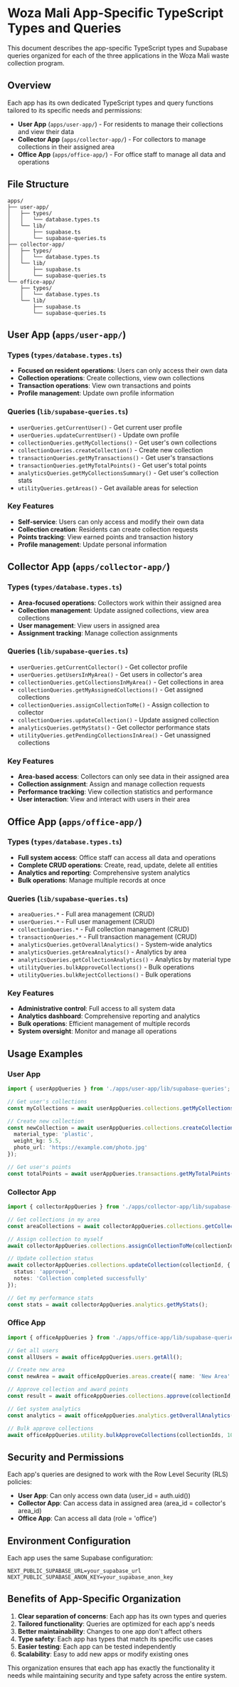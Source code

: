 # Woza Mali App-Specific TypeScript Types and Queries

This document describes the app-specific TypeScript types and Supabase queries organized for each of the three applications in the Woza Mali waste collection program.

## Overview

Each app has its own dedicated TypeScript types and query functions tailored to its specific needs and permissions:

- **User App** (`apps/user-app/`) - For residents to manage their collections and view their data
- **Collector App** (`apps/collector-app/`) - For collectors to manage collections in their assigned area
- **Office App** (`apps/office-app/`) - For office staff to manage all data and operations

## File Structure

```
apps/
├── user-app/
│   ├── types/
│   │   └── database.types.ts
│   └── lib/
│       ├── supabase.ts
│       └── supabase-queries.ts
├── collector-app/
│   ├── types/
│   │   └── database.types.ts
│   └── lib/
│       ├── supabase.ts
│       └── supabase-queries.ts
└── office-app/
    ├── types/
    │   └── database.types.ts
    └── lib/
        ├── supabase.ts
        └── supabase-queries.ts
```

## User App (`apps/user-app/`)

### Types (`types/database.types.ts`)
- **Focused on resident operations**: Users can only access their own data
- **Collection operations**: Create collections, view own collections
- **Transaction operations**: View own transactions and points
- **Profile management**: Update own profile information

### Queries (`lib/supabase-queries.ts`)
- `userQueries.getCurrentUser()` - Get current user profile
- `userQueries.updateCurrentUser()` - Update own profile
- `collectionQueries.getMyCollections()` - Get user's own collections
- `collectionQueries.createCollection()` - Create new collection
- `transactionQueries.getMyTransactions()` - Get user's transactions
- `transactionQueries.getMyTotalPoints()` - Get user's total points
- `analyticsQueries.getMyCollectionsSummary()` - Get user's collection stats
- `utilityQueries.getAreas()` - Get available areas for selection

### Key Features
- **Self-service**: Users can only access and modify their own data
- **Collection creation**: Residents can create collection requests
- **Points tracking**: View earned points and transaction history
- **Profile management**: Update personal information

## Collector App (`apps/collector-app/`)

### Types (`types/database.types.ts`)
- **Area-focused operations**: Collectors work within their assigned area
- **Collection management**: Update assigned collections, view area collections
- **User management**: View users in assigned area
- **Assignment tracking**: Manage collection assignments

### Queries (`lib/supabase-queries.ts`)
- `userQueries.getCurrentCollector()` - Get collector profile
- `userQueries.getUsersInMyArea()` - Get users in collector's area
- `collectionQueries.getCollectionsInMyArea()` - Get collections in area
- `collectionQueries.getMyAssignedCollections()` - Get assigned collections
- `collectionQueries.assignCollectionToMe()` - Assign collection to collector
- `collectionQueries.updateCollection()` - Update assigned collection
- `analyticsQueries.getMyStats()` - Get collector performance stats
- `utilityQueries.getPendingCollectionsInArea()` - Get unassigned collections

### Key Features
- **Area-based access**: Collectors can only see data in their assigned area
- **Collection assignment**: Assign and manage collection requests
- **Performance tracking**: View collection statistics and performance
- **User interaction**: View and interact with users in their area

## Office App (`apps/office-app/`)

### Types (`types/database.types.ts`)
- **Full system access**: Office staff can access all data and operations
- **Complete CRUD operations**: Create, read, update, delete all entities
- **Analytics and reporting**: Comprehensive system analytics
- **Bulk operations**: Manage multiple records at once

### Queries (`lib/supabase-queries.ts`)
- `areaQueries.*` - Full area management (CRUD)
- `userQueries.*` - Full user management (CRUD)
- `collectionQueries.*` - Full collection management (CRUD)
- `transactionQueries.*` - Full transaction management (CRUD)
- `analyticsQueries.getOverallAnalytics()` - System-wide analytics
- `analyticsQueries.getAreaAnalytics()` - Analytics by area
- `analyticsQueries.getCollectionAnalytics()` - Analytics by material type
- `utilityQueries.bulkApproveCollections()` - Bulk operations
- `utilityQueries.bulkRejectCollections()` - Bulk operations

### Key Features
- **Administrative control**: Full access to all system data
- **Analytics dashboard**: Comprehensive reporting and analytics
- **Bulk operations**: Efficient management of multiple records
- **System oversight**: Monitor and manage all operations

## Usage Examples

### User App
```typescript
import { userAppQueries } from './apps/user-app/lib/supabase-queries';

// Get user's collections
const myCollections = await userAppQueries.collections.getMyCollections();

// Create new collection
const newCollection = await userAppQueries.collections.createCollection({
  material_type: 'plastic',
  weight_kg: 5.5,
  photo_url: 'https://example.com/photo.jpg'
});

// Get user's points
const totalPoints = await userAppQueries.transactions.getMyTotalPoints();
```

### Collector App
```typescript
import { collectorAppQueries } from './apps/collector-app/lib/supabase-queries';

// Get collections in my area
const areaCollections = await collectorAppQueries.collections.getCollectionsInMyArea();

// Assign collection to myself
await collectorAppQueries.collections.assignCollectionToMe(collectionId);

// Update collection status
await collectorAppQueries.collections.updateCollection(collectionId, {
  status: 'approved',
  notes: 'Collection completed successfully'
});

// Get my performance stats
const stats = await collectorAppQueries.analytics.getMyStats();
```

### Office App
```typescript
import { officeAppQueries } from './apps/office-app/lib/supabase-queries';

// Get all users
const allUsers = await officeAppQueries.users.getAll();

// Create new area
const newArea = await officeAppQueries.areas.create({ name: 'New Area' });

// Approve collection and award points
const result = await officeAppQueries.collections.approve(collectionId, 55);

// Get system analytics
const analytics = await officeAppQueries.analytics.getOverallAnalytics();

// Bulk approve collections
await officeAppQueries.utility.bulkApproveCollections(collectionIds, 10);
```

## Security and Permissions

Each app's queries are designed to work with the Row Level Security (RLS) policies:

- **User App**: Can only access own data (user_id = auth.uid())
- **Collector App**: Can access data in assigned area (area_id = collector's area_id)
- **Office App**: Can access all data (role = 'office')

## Environment Configuration

Each app uses the same Supabase configuration:

```env
NEXT_PUBLIC_SUPABASE_URL=your_supabase_url
NEXT_PUBLIC_SUPABASE_ANON_KEY=your_supabase_anon_key
```

## Benefits of App-Specific Organization

1. **Clear separation of concerns**: Each app has its own types and queries
2. **Tailored functionality**: Queries are optimized for each app's needs
3. **Better maintainability**: Changes to one app don't affect others
4. **Type safety**: Each app has types that match its specific use cases
5. **Easier testing**: Each app can be tested independently
6. **Scalability**: Easy to add new apps or modify existing ones

This organization ensures that each app has exactly the functionality it needs while maintaining security and type safety across the entire system.
